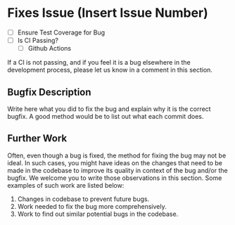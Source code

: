 # Fixes Issue (Insert Issue Number)

- [ ] Ensure Test Coverage for Bug
- [ ] Is CI Passing?
  - [ ] Github Actions

If a CI is not passing, and if you feel it is a bug elsewhere in the
development process, please let us know in a comment in this section.

## Bugfix Description

Write here what you did to fix the bug and explain why it is the correct
bugfix. A good method would be to list out what each commit does.

## Further Work

Often, even though a bug is fixed, the method for fixing the bug may not be
ideal. In such cases, you might have ideas on the changes that need to be made
in the codebase to improve its quality in context of the bug and/or the bugfix.
We welcome you to write those observations in this section. Some examples of
such work are listed below:

1. Changes in codebase to prevent future bugs.
2. Work needed to fix the bug more comprehensively.
3. Work to find out similar potential bugs in the codebase.
